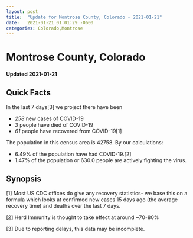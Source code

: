 ```yaml
---
layout: post
title:  "Update for Montrose County, Colorado - 2021-01-21"
date:   2021-01-21 01:01:29 -0600
categories: Colorado,Montrose
---
```


# Montrose County, Colorado
#### Updated 2021-01-21

## Quick Facts

In the last 7 days[3] we project there have been
- *258* new cases of COVID-19
- *3* people have died of COVID-19
- *61* people have recovered from COVID-19[1]

The population in this census area is 42758. By our calculations:
- 6.49% of the population have had COVID-19.[2]
- 1.47% of the population or 630.0 people are actively fighting the virus.

## Synopsis




[1] Most US CDC offices do give any recovery statistics- we base this on a formula which looks at confirmed new cases
15 days ago (the average recovery time) and deaths over the last 7 days.

[2] Herd Immunity is thought to take effect at around ~70-80%

[3] Due to reporting delays, this data may be incomplete.
 
    